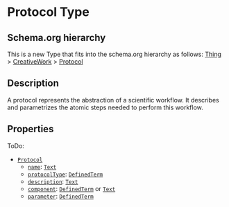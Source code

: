 # Protocol Type

## Schema.org hierarchy

This is a new Type that fits into the schema.org hierarchy as follows:
[Thing](http://schema.org/Thing) > [CreativeWork](http://schema.org/CreativeWork) > [Protocol](https://isa-specs.readthedocs.io/en/latest/isajson.html#protocol-schema-json)

## Description

A protocol represents the abstraction of a scientific workflow. It describes and parametrizes the atomic steps needed to perform this workflow.

## Properties

ToDo:
- [`Protocol`](https://isa-specs.readthedocs.io/en/latest/isajson.html#process-schema-json)
  - [`name`](): [`Text`](https://schema.org/Text)
  - [`protocolType`](): [`DefinedTerm`](https://schema.org/DefinedTerm)
  - [`description`](https://schema.org/description): [`Text`](https://schema.org/Text)
  - [`component`](): [`DefinedTerm`](https://schema.org/DefinedTerm) or [`Text`](https://schema.org/Text)
  - [`parameter`](): [`DefinedTerm`](https://schema.org/DefinedTerm)


